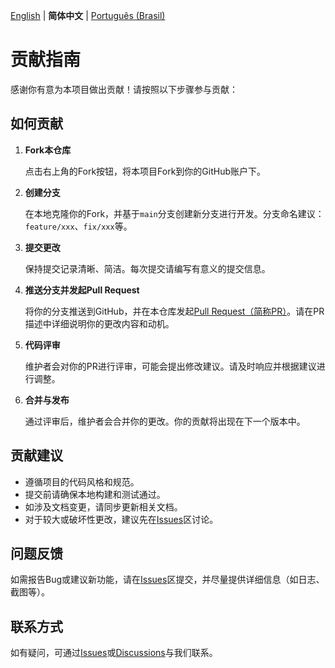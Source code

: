 [English](CONTRIBUTING.md) | **简体中文** | [Português (Brasil)](CONTRIBUTING_pt-BR.md)

# 贡献指南

感谢你有意为本项目做出贡献！请按照以下步骤参与贡献：

## 如何贡献

1. **Fork本仓库**

   点击右上角的Fork按钮，将本项目Fork到你的GitHub账户下。

2. **创建分支**

   在本地克隆你的Fork，并基于`main`分支创建新分支进行开发。分支命名建议：`feature/xxx`、`fix/xxx`等。

3. **提交更改**

   保持提交记录清晰、简洁。每次提交请编写有意义的提交信息。

4. **推送分支并发起Pull Request**

   将你的分支推送到GitHub，并在本仓库发起[Pull Request（简称PR）](https://github.com/xfqwdsj/IAmNotADeveloper/pulls)。请在PR描述中详细说明你的更改内容和动机。

5. **代码评审**

   维护者会对你的PR进行评审，可能会提出修改建议。请及时响应并根据建议进行调整。

6. **合并与发布**

   通过评审后，维护者会合并你的更改。你的贡献将出现在下一个版本中。

## 贡献建议

- 遵循项目的代码风格和规范。
- 提交前请确保本地构建和测试通过。
- 如涉及文档变更，请同步更新相关文档。
- 对于较大或破坏性更改，建议先在[Issues](https://github.com/xfqwdsj/IAmNotADeveloper/issues)区讨论。

## 问题反馈

如需报告Bug或建议新功能，请在[Issues](https://github.com/xfqwdsj/IAmNotADeveloper/issues)区提交，并尽量提供详细信息（如日志、截图等）。

## 联系方式

如有疑问，可通过[Issues](https://github.com/xfqwdsj/IAmNotADeveloper/issues)或[Discussions](https://github.com/xfqwdsj/IAmNotADeveloper/discussions)与我们联系。
